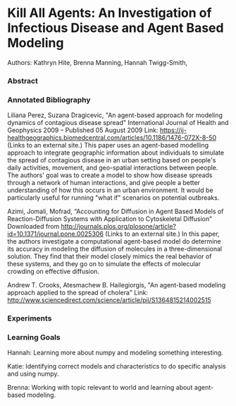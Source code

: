 # Kill All Agents: An Investigation of Infectious Disease and Agent Based Modeling
Authors: Kathryn Hite, Brenna Manning, Hannah Twigg-Smith, 


### Abstract

### Annotated Bibliography

Liliana Perez, Suzana Dragicevic, "An agent-based approach for modeling dynamics of contagious disease spread"
International Journal of Health and Geophysics 2009 – Published 05 August 2009
Link: https://ij-healthgeographics.biomedcentral.com/articles/10.1186/1476-072X-8-50 (Links to an external site.)
This paper uses an agent-based modelling approach to integrate geographic information about individuals to simulate the spread of contagious disease in an urban setting based on people's daily activities, movement, and geo-spatial interactions between people. The authors' goal was to create a model to show how disease spreads through a network of human interactions, and give people a better understanding of how this occurs in an urban environment. It would be particularly useful for running "what if" scenarios on potential outbreaks.

Azimi, Jomali, Mofrad, “Accounting for Diffusion in Agent Based Models of Reaction-Diffusion Systems with Application to Cytoskeletal Diffusion”
Downloaded from http://journals.plos.org/plosone/article?id=10.1371/journal.pone.0025306 (Links to an external site.)
In this paper, the authors investigate a computational agent-based model do determine its accuracy in modeling the diffusion of molecules in a three-dimensional solution. They find that their model closely mimics the real behavior of these systems, and they go on to simulate the effects of molecular crowding on effective diffusion.

Andrew T. Crooks, Atesmachew B. Hailegiorgis, "An agent-based modeling approach applied to the spread of cholera"
Link: http://www.sciencedirect.com/science/article/pii/S1364815214002515


### Experiments

### Learning Goals

Hannah: Learning more about numpy and modeling something interesting.

Katie: Identifying correct models and characteristics to do specific analysis and using numpy.

Brenna: Working with topic relevant to world and learning about agent-based modeling.
